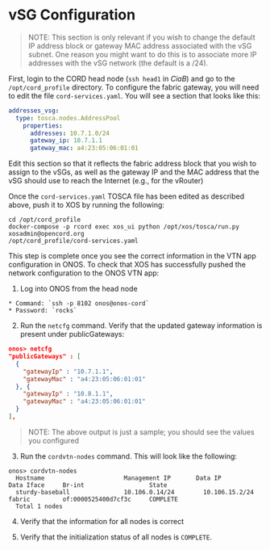 # vSG Configuration

>NOTE: This section is only relevant if you wish to change the default IP address block or gateway MAC address associated with the vSG subnet.  One reason you might want to do this is to associate more IP addresses with the vSG network (the default is a /24).

First, login to the CORD head node (`ssh head1` in *CiaB*) and go to the
`/opt/cord_profile` directory. To configure the fabric gateway, you will need
to edit the file `cord-services.yaml`. You will see a section that looks like
this:

```yaml
addresses_vsg:
  type: tosca.nodes.AddressPool
    properties:
      addresses: 10.7.1.0/24
      gateway_ip: 10.7.1.1
      gateway_mac: a4:23:05:06:01:01
```

Edit this section so that it reflects the fabric address block that you wish to assign to the
vSGs, as well as the gateway IP and the MAC address that the vSG should use to
reach the Internet (e.g., for the vRouter)

Once the `cord-services.yaml` TOSCA file has been edited as described above,
push it to XOS by running the following:

```
cd /opt/cord_profile
docker-compose -p rcord exec xos_ui python /opt/xos/tosca/run.py xosadmin@opencord.org
/opt/cord_profile/cord-services.yaml
```

This step is complete once you see the correct information in the VTN app
configuration in ONOS.  To check that XOS has successfully pushed the network configuration to the ONOS VTN app:

 1.  Log into ONOS from the head node

    * Command: `ssh -p 8102 onos@onos-cord`
    * Password: `rocks`

 2. Run the `netcfg` command. Verify that the updated gateway information is
present under publicGateways:

```json
onos> netcfg
"publicGateways" : [
  {
    "gatewayIp" : "10.7.1.1",
    "gatewayMac" : "a4:23:05:06:01:01"
  }, {
    "gatewayIp" : "10.8.1.1",
    "gatewayMac" : "a4:23:05:06:01:01"
  }
],
```

> NOTE: The above output is just a sample; you should see the values you configured

 3. Run the `cordvtn-nodes` command.  This will look like the following:

```
onos> cordvtn-nodes
  Hostname                      Management IP       Data IP             Data Iface     Br-int                  State
  sturdy-baseball               10.106.0.14/24        10.106.15.2/24         fabric         of:0000525400d7cf3c     COMPLETE
  Total 1 nodes
```

 4. Verify that the information for all nodes is correct

 5. Verify that the initialization status of all nodes is `COMPLETE`.
